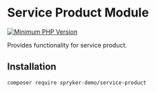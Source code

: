 # Service Product Module
[![Minimum PHP Version](https://img.shields.io/badge/php-%3E%3D%208.2-8892BF.svg)](https://php.net/)

Provides functionality for service product.

## Installation

```
composer require spryker-demo/service-product
```
